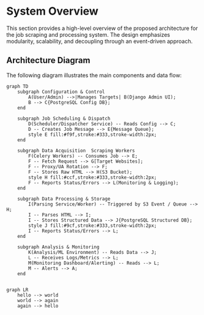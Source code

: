 # System Overview

This section provides a high-level overview of the proposed architecture for the job scraping and processing system. The design emphasizes modularity, scalability, and decoupling through an event-driven approach.

## Architecture Diagram

The following diagram illustrates the main components and data flow:

```mermaid
graph TD
    subgraph Configuration & Control
        A(User/Admin) -->|Manages Targets| B(Django Admin UI);
        B --> C{PostgreSQL Config DB};
    end

    subgraph Job Scheduling & Dispatch
        D(Scheduler/Dispatcher Service) -- Reads Config --> C;
        D -- Creates Job Message --> E{Message Queue};
        style E fill:#f9f,stroke:#333,stroke-width:2px;
    end

    subgraph Data Acquisition  Scraping Workers
        F(Celery Workers) -- Consumes Job --> E;
        F -- Fetch Request --> G[Target Websites];
        F -- Proxy/UA Rotation --> F;
        F -- Stores Raw HTML --> H(S3 Bucket);
        style H fill:#ccf,stroke:#333,stroke-width:2px;
        F -- Reports Status/Errors --> L(Monitoring & Logging);
    end

    subgraph Data Processing & Storage
        I(Parsing Service/Worker) -- Triggered by S3 Event / Queue --> H;
        I -- Parses HTML --> I;
        I -- Stores Structured Data --> J{PostgreSQL Structured DB};
        style J fill:#9cf,stroke:#333,stroke-width:2px;
        I -- Reports Status/Errors --> L;
    end

    subgraph Analysis & Monitoring
        K(Analysis/ML Environment) -- Reads Data --> J;
        L -- Receives Logs/Metrics --> L;
        M(Monitoring Dashboard/Alerting) -- Reads --> L;
        M -- Alerts --> A;
    end


```

```mermaid
graph LR
    hello --> world
    world --> again
    again --> hello
```